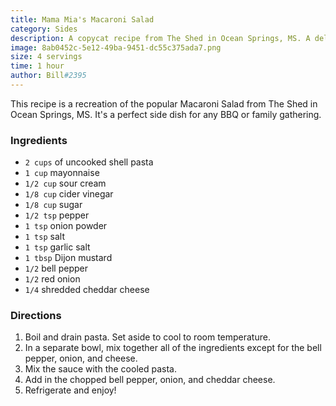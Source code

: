 ```yaml
---
title: Mama Mia's Macaroni Salad
category: Sides
description: A copycat recipe from The Shed in Ocean Springs, MS. A delightful mix of pasta, mayonnaise, sour cream, and cheddar cheese with a hint of Dijon mustard.
image: 8ab0452c-5e12-49ba-9451-dc55c375ada7.png
size: 4 servings
time: 1 hour
author: Bill#2395
---
```


This recipe is a recreation of the popular Macaroni Salad from The Shed in Ocean Springs, MS. It's a perfect side dish for any BBQ or family gathering.

### Ingredients

* `2 cups` of uncooked shell pasta
* `1 cup` mayonnaise
* `1/2 cup` sour cream
* `1/8 cup` cider vinegar
* `1/8 cup` sugar
* `1/2 tsp` pepper
* `1 tsp` onion powder
* `1 tsp` salt
* `1 tsp` garlic salt
* `1 tbsp` Dijon mustard
* `1/2` bell pepper
* `1/2` red onion
* `1/4` shredded cheddar cheese

### Directions

1. Boil and drain pasta. Set aside to cool to room temperature.
2. In a separate bowl, mix together all of the ingredients except for the bell pepper, onion, and cheese.
3. Mix the sauce with the cooled pasta.
4. Add in the chopped bell pepper, onion, and cheddar cheese.
5. Refrigerate and enjoy!